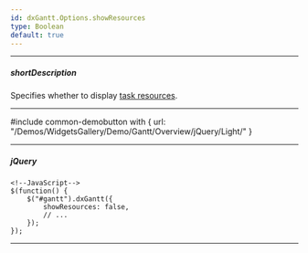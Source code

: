 ```yaml
---
id: dxGantt.Options.showResources
type: Boolean
default: true
---
```

---
##### shortDescription
Specifies whether to display [task resources](/api-reference/10%20UI%20Widgets/dxGantt/1%20Configuration/resources/resources.md '/Documentation/ApiReference/UI_Widgets/dxGantt/Configuration/resources').

---
#include common-demobutton with {
    url: "/Demos/WidgetsGallery/Demo/Gantt/Overview/jQuery/Light/"
}

---

##### jQuery

    <!--JavaScript-->
    $(function() {
        $("#gantt").dxGantt({
            showResources: false,
            // ...
        });
    }); 

---
